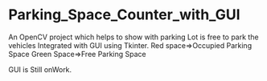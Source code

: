 # Parking_Space_Counter_with_GUI
An OpenCV project which helps to show with parking Lot is free to park the vehicles Integrated with GUI using Tkinter.
Red space=>Occupied Parking Space
Green Space=>Free Parking Space

GUI is Still onWork.